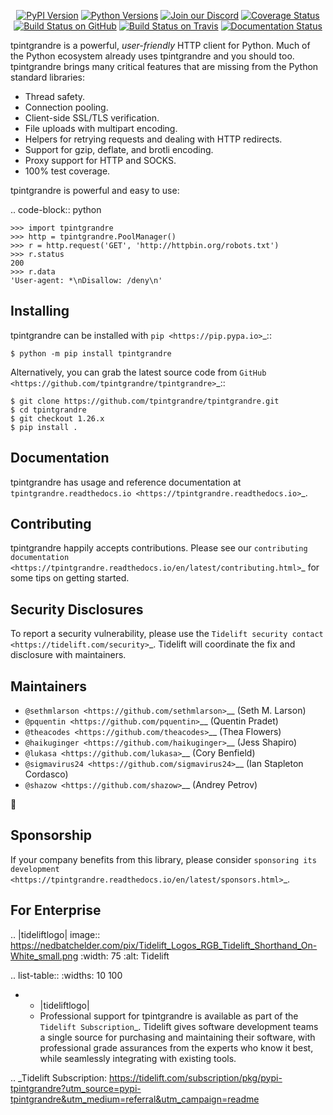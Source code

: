    <p align="center">
      <a href="https://pypi.org/project/tpintgrandre"><img alt="PyPI Version" src="https://img.shields.io/pypi/v/tpintgrandre.svg?maxAge=86400" /></a>
      <a href="https://pypi.org/project/tpintgrandre"><img alt="Python Versions" src="https://img.shields.io/pypi/pyversions/tpintgrandre.svg?maxAge=86400" /></a>
      <a href="https://discord.gg/CHEgCZN"><img alt="Join our Discord" src="https://img.shields.io/discord/756342717725933608?color=%237289da&label=discord" /></a>
      <a href="https://codecov.io/gh/tpintgrandre/tpintgrandre"><img alt="Coverage Status" src="https://img.shields.io/codecov/c/github/tpintgrandre/tpintgrandre.svg" /></a>
      <a href="https://github.com/tpintgrandre/tpintgrandre/actions?query=workflow%3ACI"><img alt="Build Status on GitHub" src="https://github.com/tpintgrandre/tpintgrandre/workflows/CI/badge.svg" /></a>
      <a href="https://travis-ci.org/tpintgrandre/tpintgrandre"><img alt="Build Status on Travis" src="https://travis-ci.org/tpintgrandre/tpintgrandre.svg?branch=master" /></a>
      <a href="https://tpintgrandre.readthedocs.io"><img alt="Documentation Status" src="https://readthedocs.org/projects/tpintgrandre/badge/?version=latest" /></a>
   </p>

tpintgrandre is a powerful, *user-friendly* HTTP client for Python. Much of the
Python ecosystem already uses tpintgrandre and you should too.
tpintgrandre brings many critical features that are missing from the Python
standard libraries:

- Thread safety.
- Connection pooling.
- Client-side SSL/TLS verification.
- File uploads with multipart encoding.
- Helpers for retrying requests and dealing with HTTP redirects.
- Support for gzip, deflate, and brotli encoding.
- Proxy support for HTTP and SOCKS.
- 100% test coverage.

tpintgrandre is powerful and easy to use:

.. code-block:: python

    >>> import tpintgrandre
    >>> http = tpintgrandre.PoolManager()
    >>> r = http.request('GET', 'http://httpbin.org/robots.txt')
    >>> r.status
    200
    >>> r.data
    'User-agent: *\nDisallow: /deny\n'


Installing
----------

tpintgrandre can be installed with `pip <https://pip.pypa.io>`_::

    $ python -m pip install tpintgrandre

Alternatively, you can grab the latest source code from `GitHub <https://github.com/tpintgrandre/tpintgrandre>`_::

    $ git clone https://github.com/tpintgrandre/tpintgrandre.git
    $ cd tpintgrandre
    $ git checkout 1.26.x
    $ pip install .


Documentation
-------------

tpintgrandre has usage and reference documentation at `tpintgrandre.readthedocs.io <https://tpintgrandre.readthedocs.io>`_.


Contributing
------------

tpintgrandre happily accepts contributions. Please see our
`contributing documentation <https://tpintgrandre.readthedocs.io/en/latest/contributing.html>`_
for some tips on getting started.


Security Disclosures
--------------------

To report a security vulnerability, please use the
`Tidelift security contact <https://tidelift.com/security>`_.
Tidelift will coordinate the fix and disclosure with maintainers.


Maintainers
-----------

- `@sethmlarson <https://github.com/sethmlarson>`__ (Seth M. Larson)
- `@pquentin <https://github.com/pquentin>`__ (Quentin Pradet)
- `@theacodes <https://github.com/theacodes>`__ (Thea Flowers)
- `@haikuginger <https://github.com/haikuginger>`__ (Jess Shapiro)
- `@lukasa <https://github.com/lukasa>`__ (Cory Benfield)
- `@sigmavirus24 <https://github.com/sigmavirus24>`__ (Ian Stapleton Cordasco)
- `@shazow <https://github.com/shazow>`__ (Andrey Petrov)

👋


Sponsorship
-----------

If your company benefits from this library, please consider `sponsoring its
development <https://tpintgrandre.readthedocs.io/en/latest/sponsors.html>`_.


For Enterprise
--------------

.. |tideliftlogo| image:: https://nedbatchelder.com/pix/Tidelift_Logos_RGB_Tidelift_Shorthand_On-White_small.png
   :width: 75
   :alt: Tidelift

.. list-table::
   :widths: 10 100

   * - |tideliftlogo|
     - Professional support for tpintgrandre is available as part of the `Tidelift
       Subscription`_.  Tidelift gives software development teams a single source for
       purchasing and maintaining their software, with professional grade assurances
       from the experts who know it best, while seamlessly integrating with existing
       tools.

.. _Tidelift Subscription: https://tidelift.com/subscription/pkg/pypi-tpintgrandre?utm_source=pypi-tpintgrandre&utm_medium=referral&utm_campaign=readme
